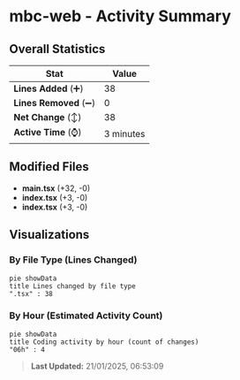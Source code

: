 # mbc-web - Activity Summary 

## Overall Statistics

| Stat                   | Value                                                             |
| ---------------------- | ----------------------------------------------------------------- |
| **Lines Added** (➕)   | 38                                          |
| **Lines Removed** (➖) | 0                                        |
| **Net Change** (↕)    | 38                |
| **Active Time** (⌚)   | 3 minutes |


## Modified Files
- **main.tsx** (+32, -0)
- **index.tsx** (+3, -0)
- **index.tsx** (+3, -0)

## Visualizations

### By File Type (Lines Changed)

```mermaid
pie showData
title Lines changed by file type
".tsx" : 38
```

### By Hour (Estimated Activity Count)

```mermaid
pie showData
title Coding activity by hour (count of changes)
"06h" : 4
```


> **Last Updated:** 21/01/2025, 06:53:09